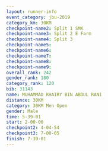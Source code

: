 ```yaml
---
layout: runner-info 
event_category: jbu-2019 
category_km: 30KM 
checkpoint-name2: Split 1 SMK 
checkpoint-name3: Split 2 E Farm 
checkpoint-name4: Split 3 
checkpoint-name5: 
checkpoint-name6: 
checkpoint-name7: 
checkpoint-name8: 
checkpoint-name9: 
overall_rank: 242
gender_rank: 180
category_rank: 120
bib: 31143
name: MUHAMMAD KHAIRY BIN ABDUL RANI
distance: 30KM
category: 30KM Men Open
gender: Male
time: 5-39-01
start: 2-00-00
checkpoint2: 4-04-54
checkpoint3: 7-00-05
finish: 7-39-01
---
```

